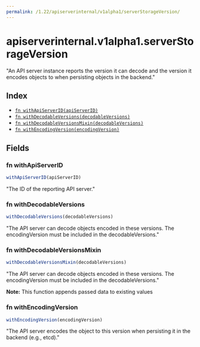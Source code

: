 ```yaml
---
permalink: /1.22/apiserverinternal/v1alpha1/serverStorageVersion/
---
```


# apiserverinternal.v1alpha1.serverStorageVersion

"An API server instance reports the version it can decode and the version it encodes objects to when persisting objects in the backend."

## Index

* [`fn withApiServerID(apiServerID)`](#fn-withapiserverid)
* [`fn withDecodableVersions(decodableVersions)`](#fn-withdecodableversions)
* [`fn withDecodableVersionsMixin(decodableVersions)`](#fn-withdecodableversionsmixin)
* [`fn withEncodingVersion(encodingVersion)`](#fn-withencodingversion)

## Fields

### fn withApiServerID

```ts
withApiServerID(apiServerID)
```

"The ID of the reporting API server."

### fn withDecodableVersions

```ts
withDecodableVersions(decodableVersions)
```

"The API server can decode objects encoded in these versions. The encodingVersion must be included in the decodableVersions."

### fn withDecodableVersionsMixin

```ts
withDecodableVersionsMixin(decodableVersions)
```

"The API server can decode objects encoded in these versions. The encodingVersion must be included in the decodableVersions."

**Note:** This function appends passed data to existing values

### fn withEncodingVersion

```ts
withEncodingVersion(encodingVersion)
```

"The API server encodes the object to this version when persisting it in the backend (e.g., etcd)."